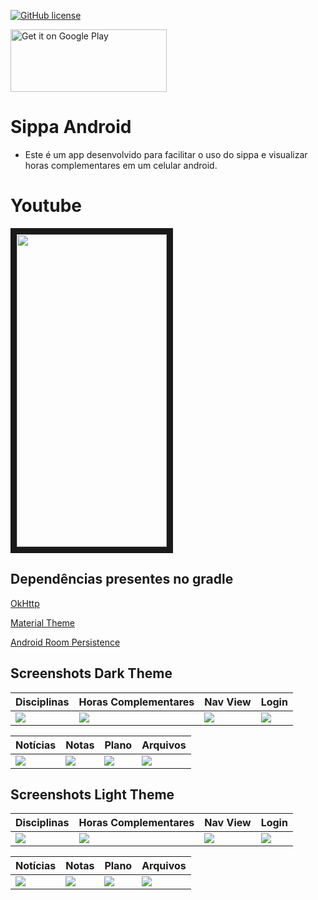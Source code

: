 [![GitHub license](https://img.shields.io/badge/license-Apache%20License%202.0-blue.svg?style=flat)](https://www.apache.org/licenses/LICENSE-2.0)

<a href='https://play.google.com/store/apps/details?id=com.rodrigmatrix.sippa&pcampaignid=MKT-Other-global-all-co-prtnr-py-PartBadge-Mar2515-1'><img height="100" width="250" alt='Get it on Google Play' src='https://play.google.com/intl/en_us/badges/images/generic/en_badge_web_generic.png'/></a>

# Sippa Android

  - Este é um app desenvolvido para facilitar o uso do sippa e visualizar horas complementares em um celular android.
  
# Youtube
<a href="http://www.youtube.com/watch?feature=player_embedded&v=F1xlkEzR7f8
" target="_blank"><img src="https://user-images.githubusercontent.com/7853887/59478646-71c7ba80-8e30-11e9-94fb-c06b073ea7f9.png" 
alt="" width="240" height="500" border="10" /></a>
  
## Dependências presentes no gradle
[OkHttp](https://square.github.io/okhttp/)

[Material Theme](https://material.io) 

[Android Room Persistence](https://developer.android.com/topic/libraries/architecture/room)

## Screenshots Dark Theme
| Disciplinas | Horas Complementares | Nav View | Login |
|---|---|---|---|
|![](https://user-images.githubusercontent.com/7853887/59478646-71c7ba80-8e30-11e9-94fb-c06b073ea7f9.png)|![](https://user-images.githubusercontent.com/7853887/59478656-72605100-8e30-11e9-9a35-74d3761cf49e.png)|![](https://user-images.githubusercontent.com/7853887/59478655-72605100-8e30-11e9-9cae-41c95deb56ea.png)|![](https://user-images.githubusercontent.com/7853887/59478645-712f2400-8e30-11e9-807d-055bb2990ff8.png)|


| Notícias | Notas | Plano | Arquivos |
|---|---|---|---|
|![](https://user-images.githubusercontent.com/7853887/59478648-71c7ba80-8e30-11e9-804b-f5d1c8f06703.png)|![](https://user-images.githubusercontent.com/7853887/59478650-71c7ba80-8e30-11e9-8cb3-0e0e3e4faece.png)|![](https://user-images.githubusercontent.com/7853887/59478652-71c7ba80-8e30-11e9-913e-26ae2d6d22ce.png)|![](https://user-images.githubusercontent.com/7853887/59478653-71c7ba80-8e30-11e9-9579-c12a2043dd2b.png)|


## Screenshots Light Theme
| Disciplinas | Horas Complementares | Nav View | Login |
|---|---|---|---|
|![](https://user-images.githubusercontent.com/7853887/59478822-2530af00-8e31-11e9-80a1-a8e75876e13f.png)|![](https://user-images.githubusercontent.com/7853887/59478831-2661dc00-8e31-11e9-8d75-70979903d21b.png)|![](https://user-images.githubusercontent.com/7853887/59478823-2530af00-8e31-11e9-8855-8fe832d499e2.png)|![](https://user-images.githubusercontent.com/7853887/59479056-f1a25480-8e31-11e9-9124-791a17b118a6.png)|


| Notícias | Notas | Plano | Arquivos |
|---|---|---|---|
|![](https://user-images.githubusercontent.com/7853887/59478826-25c94580-8e31-11e9-9943-4d9f8f41dd04.png)|![](https://user-images.githubusercontent.com/7853887/59478827-25c94580-8e31-11e9-8c9b-05635673ba1e.png)|![](https://user-images.githubusercontent.com/7853887/59478828-25c94580-8e31-11e9-8ce8-b31ad0e66f25.png)|![](https://user-images.githubusercontent.com/7853887/59478829-25c94580-8e31-11e9-8e31-0a318a031ebf.png)|
